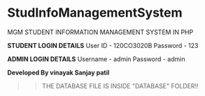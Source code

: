 # StudInfoManagementSystem
MGM STUDENT INFORMATION MANAGEMENT SYSTEM IN PHP

**STUDENT LOGIN DETAILS**
User ID  - 120CO3020B
Password - 123

**ADMIN LOGIN DETAILS**
Username - admin
Password - admin

**Developed By vinayak Sanjay patil**

>> THE DATABASE FILE IS INSIDE "DATABASE" FOLDER!!

